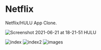# Netflix
Netflix/HULU App Clone.

![Screenshot 2021-06-21 at 18-21-51 HULU](https://user-images.githubusercontent.com/63330165/122765357-0be35880-d2be-11eb-972f-692e10281baa.png)

![index](https://user-images.githubusercontent.com/63330165/122765212-e9e9d600-d2bd-11eb-89e9-2ad5de9fd037.jpg)
![index2](https://user-images.githubusercontent.com/63330165/122765290-fcfca600-d2bd-11eb-9a88-19942834045c.jpg)
![images](https://user-images.githubusercontent.com/63330165/122765561-43520500-d2be-11eb-9a6e-43b538717cf9.jpg)
